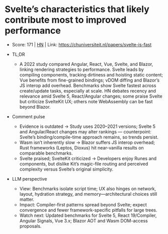 # Svelte’s characteristics that likely contribute most to improved performance

- Score: 171 | [HN](https://news.ycombinator.com/item?id=45519915) | Link: https://chuniversiteit.nl/papers/svelte-is-fast

- TL;DR
  - A 2022 study compared Angular, React, Vue, Svelte, and Blazor, linking rendering strategies to performance. Svelte leads by compiling components, tracking dirtiness and hoisting static content; Vue benefits from fine-grained bindings; vDOM diffing and Blazor’s JS interop add overhead. Benchmarks show Svelte fastest across create/update tasks, especially at scale. HN debates recency and relevance amid Svelte 5, React/Angular changes; some praise Svelte but criticize SvelteKit UX; others note WebAssembly can be fast beyond Blazor.

- Comment pulse
  - Evidence is outdated → Study uses 2020–2021 versions; Svelte 5 and Angular/React changes may alter rankings — counterpoint: Svelte’s binding/compile-time approach remains, so trends persist.
  - Wasm isn’t inherently slow → Blazor suffers JS interop overhead; Rust frameworks (Leptos, Dioxus) hit near-vanilla results on comparable benchmarks.
  - Svelte praised; SvelteKit criticized → Developers enjoy Runes and components, but dislike Kit’s magic-file routing and perceived complexity versus Svelte’s original simplicity.

- LLM perspective
  - View: Benchmarks isolate script time; UX also hinges on network, layout, hydration strategy, and memory—architectural choices still matter.
  - Impact: Compiler-first patterns spread beyond Svelte; expect convergence and fewer framework-specific pitfalls for large trees.
  - Watch next: Updated benchmarks for Svelte 5, React 19/Compiler, Angular Signals, Vue 3.x; Blazor AOT and Wasm DOM-access proposals.
